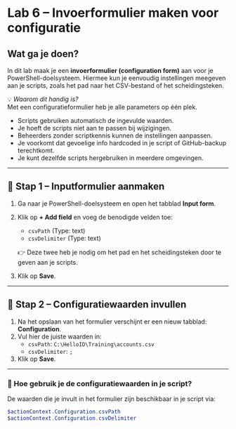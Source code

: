 # Lab 6 – Invoerformulier maken voor configuratie

## Wat ga je doen?

In dit lab maak je een **invoerformulier (configuration form)** aan voor je PowerShell-doelsysteem. Hiermee kun je eenvoudig instellingen meegeven aan je scripts, zoals het pad naar het CSV-bestand of het scheidingsteken.

💡 *Waarom dit handig is?*  
Met een configuratieformulier heb je alle parameters op één plek.  
- Scripts gebruiken automatisch de ingevulde waarden.  
- Je hoeft de scripts niet aan te passen bij wijzigingen.  
- Beheerders zonder scriptkennis kunnen de instellingen aanpassen.  
- Je voorkomt dat gevoelige info hardcoded in je script of GitHub-backup terechtkomt.  
- Je kunt dezelfde scripts hergebruiken in meerdere omgevingen.

---

## 🧰 Stap 1 – Inputformulier aanmaken

1. Ga naar je PowerShell-doelsysteem en open het tabblad **Input form**.
2. Klik op **+ Add field** en voeg de benodigde velden toe:
   - `csvPath` (Type: text)
   - `csvDelimiter` (Type: text)

   👉 Deze twee heb je nodig om het pad en het scheidingsteken door te geven aan je scripts.

3. Klik op **Save**.

---

## 🧪 Stap 2 – Configuratiewaarden invullen

1. Na het opslaan van het formulier verschijnt er een nieuw tabblad: **Configuration**.
2. Vul hier de juiste waarden in:
   - `csvPath`: `C:\HelloID\Training\accounts.csv`
   - `csvDelimiter`: `;`
3. Klik op **Save**.

---

### 🔎 Hoe gebruik je de configuratiewaarden in je script?

De waarden die je invult in het formulier zijn beschikbaar in je script via:

```powershell
$actionContext.Configuration.csvPath
$actionContext.Configuration.csvDelimiter
